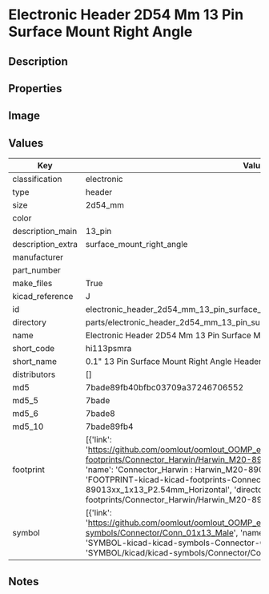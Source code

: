 # Electronic Header 2D54 Mm 13 Pin Surface Mount Right Angle

## Description

## Properties


## Image


## Values

| Key | Value |
| --- | --- |
| classification | electronic |
| type | header |
| size | 2d54_mm |
| color |  |
| description_main | 13_pin |
| description_extra | surface_mount_right_angle |
| manufacturer |  |
| part_number |  |
| make_files | True |
| kicad_reference | J |
| id | electronic_header_2d54_mm_13_pin_surface_mount_right_angle |
| directory | parts/electronic_header_2d54_mm_13_pin_surface_mount_right_angle |
| name | Electronic Header 2D54 Mm 13 Pin Surface Mount Right Angle |
| short_code | hi113psmra |
| short_name | 0.1" 13 Pin Surface Mount Right Angle Header |
| distributors | [] |
| md5 | 7bade89fb40bfbc03709a37246706552 |
| md5_5 | 7bade |
| md5_6 | 7bade8 |
| md5_10 | 7bade89fb4 |
| footprint | [{'link': 'https://github.com/oomlout/oomlout_OOMP_eda_V2/tree/main/FOOTPRINT/kicad/kicad-footprints/Connector_Harwin/Harwin_M20-89013xx_1x13_P2.54mm_Horizontal', 'name': 'Connector_Harwin : Harwin_M20-89013xx_1x13_P2.54mm_Horizontal', 'id': 'FOOTPRINT-kicad-kicad-footprints-Connector_Harwin-Harwin_M20-89013xx_1x13_P2.54mm_Horizontal', 'directory': 'FOOTPRINT/kicad/kicad-footprints/Connector_Harwin/Harwin_M20-89013xx_1x13_P2.54mm_Horizontal/'}] |
| symbol | [{'link': 'https://github.com/oomlout/oomlout_OOMP_eda_V2/tree/main/SYMBOL/kicad/kicad-symbols/Connector/Conn_01x13_Male', 'name': 'Connector : Conn_01x13_Male', 'id': 'SYMBOL-kicad-kicad-symbols-Connector-Conn_01x13_Male', 'directory': 'SYMBOL/kicad/kicad-symbols/Connector/Conn_01x13_Male/'}] |

## Notes

